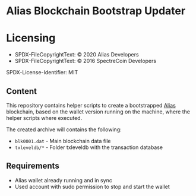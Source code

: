 # Alias Blockchain Bootstrap Updater

# Licensing

- SPDX-FileCopyrightText: © 2020 Alias Developers
- SPDX-FileCopyrightText: © 2016 SpectreCoin Developers

SPDX-License-Identifier: MIT

## Content

This repository contains helper scripts to create a bootstrapped
[Alias](https://alias.cash/) blockchain, based on the wallet
version running on the machine, where the helper scripts where executed.

The created archive will contains the following:
* `blk0001.dat` - Main blockchain data file
* `txleveldb/*` - Folder txleveldb with the transaction database

## Requirements
* Alias wallet already running and in sync
* Used account with sudo permission to stop and start the wallet

